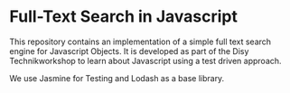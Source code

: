 Full-Text Search in Javascript
=====

This repository contains an implementation of a simple full text search engine for Javascript Objects. It is developed as part of the Disy Technikworkshop to learn about Javascript using a test driven approach.

We use Jasmine for Testing and Lodash as a base library.
